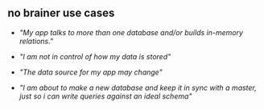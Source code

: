 ## no brainer use cases

*   _"My app talks to more than one database and/or builds *in-memory* relations."_
<!-- .element: class="fragment highlight-current-red" -->
*   _"I am not in control of how my data is stored"_
<!-- .element: class="fragment highlight-current-red" -->
*   _"The data source for my app may change"_
<!-- .element: class="fragment highlight-current-red" -->
*   _"I am about to make a new database and keep it in sync with a master, just so i can write queries against an ideal schema"_
<!-- .element: class="fragment highlight-current-red" -->
